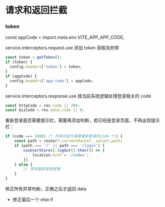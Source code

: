 # 请求和返回拦截

### token
const appCode = import.meta.env.VITE_APP_APP_CODE;

service.interceptors.request.use 添加 token 获取及附带
```javascript
const token = getToken();
if (token) {
  config.headers['token'] = token;
}
if (appCode) {
  config.headers['app-code'] = appCode;
}
```


service.interceptors.response.use 按当前系统逻辑处理登录相关的 code
```javascript
const httpCode = res.code || 200;
const bizCode = res.data.code || 0;
```

重新登录是否需要提示栏，需要再添加判断，若已经是登录页面，不再出现提示栏：
```javascript
if (code === 10001 /* 所有判定为需要重新登录的code */) {
    const path = router?.currentRoute?._value?.path;
    if (path === '/' || path === '/login') {
        useUserStore().logOut().then(() => {
            location.href = '/index';
        })
    } else {
        // 原有重新登录逻辑
    }
}
```


修正所有异常判断，正确之后才返回 data
- 修正最后一个 else if